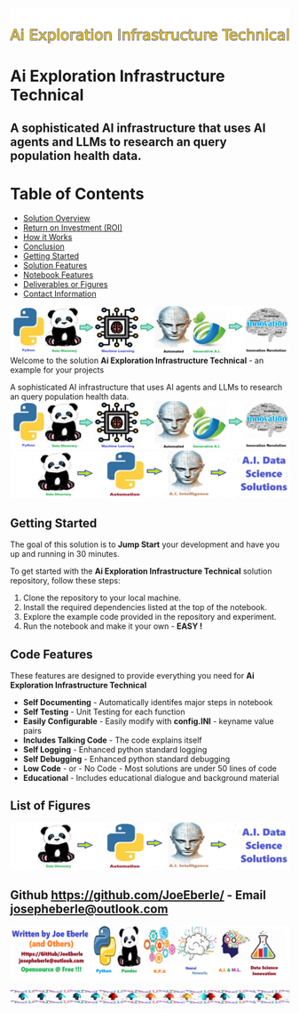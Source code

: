 ![Image image_filename](solution_sign.png)
    
# Ai Exploration Infrastructure Technical 

## A sophisticated AI infrastructure that uses AI agents and LLMs to research an query population health data.

    
# Table of Contents

- [Solution Overview](#Solution-Overview)
- [Return on Investment (ROI)](#return-on-investment-roi)
- [How it Works](#how-it-works)
- [Conclusion](#conclusion)
- [Getting Started](#getting-started)
- [Solution Features](#solution-features)
- [Notebook Features](#notebook-features)
- [Deliverables or Figures](#deliverables-or-figures)
- [Contact Information](#contact-information)

![Image image_filename](code.png)
Welcome to the solution **Ai Exploration Infrastructure Technical** - an example for your projects

A sophisticated AI infrastructure that uses AI agents and LLMs to research an query population health data.
![Image image_filename](code.png)![Image image_filename](sample.png)
## Getting Started

The goal of this solution is to **Jump Start** your development and have you up and running in 30 minutes. 

To get started with the **Ai Exploration Infrastructure Technical** solution repository, follow these steps:
1. Clone the repository to your local machine.
2. Install the required dependencies listed at the top of the notebook.
3. Explore the example code provided in the repository and experiment.
4. Run the notebook and make it your own - **EASY !**
    
## Code Features

These features are designed to provide everything you need for **Ai Exploration Infrastructure Technical** 

- **Self Documenting** - Automatically identifes major steps in notebook 
- **Self Testing** - Unit Testing for each function
- **Easily Configurable** - Easily modify with **config.INI** - keyname value pairs
- **Includes Talking Code** - The code explains itself 
- **Self Logging** - Enhanced python standard logging   
- **Self Debugging** - Enhanced python standard debugging
- **Low Code** - or - No Code  - Most solutions are under 50 lines of code
- **Educational** - Includes educational dialogue and background material

    
## List of Figures
 ![additional_image](AI_exploration_infrastructure_technical.png)  <br>
    

## Github https://github.com/JoeEberle/ - Email  josepheberle@outlook.com 
    
![Developer](developer.png)

![Brand](brand.png)
    